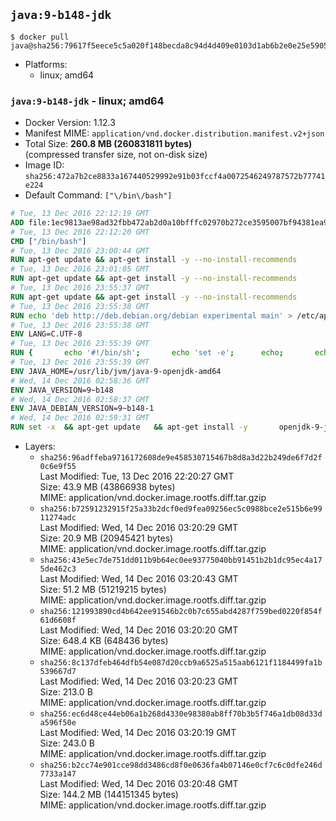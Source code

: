 ## `java:9-b148-jdk`

```console
$ docker pull java@sha256:79617f5eece5c5a020f148becda8c94d4d409e0103d1ab6b2e0e25e5905d3c56
```

-	Platforms:
	-	linux; amd64

### `java:9-b148-jdk` - linux; amd64

-	Docker Version: 1.12.3
-	Manifest MIME: `application/vnd.docker.distribution.manifest.v2+json`
-	Total Size: **260.8 MB (260831811 bytes)**  
	(compressed transfer size, not on-disk size)
-	Image ID: `sha256:472a7b2ce8833a167440529992e91b03fccf4a0072546249787572b77741e224`
-	Default Command: `["\/bin\/bash"]`

```dockerfile
# Tue, 13 Dec 2016 22:12:19 GMT
ADD file:1ec9813ae98ad32fbb472ab2d0a10bfffc02970b272ce3595007bf94381ea99d in / 
# Tue, 13 Dec 2016 22:12:20 GMT
CMD ["/bin/bash"]
# Tue, 13 Dec 2016 23:00:44 GMT
RUN apt-get update && apt-get install -y --no-install-recommends 		ca-certificates 		curl 		wget 	&& rm -rf /var/lib/apt/lists/*
# Tue, 13 Dec 2016 23:01:05 GMT
RUN apt-get update && apt-get install -y --no-install-recommends 		bzr 		git 		mercurial 		openssh-client 		subversion 				procps 	&& rm -rf /var/lib/apt/lists/*
# Tue, 13 Dec 2016 23:55:37 GMT
RUN apt-get update && apt-get install -y --no-install-recommends 		bzip2 		unzip 		xz-utils 	&& rm -rf /var/lib/apt/lists/*
# Tue, 13 Dec 2016 23:55:38 GMT
RUN echo 'deb http://deb.debian.org/debian experimental main' > /etc/apt/sources.list.d/experimental.list
# Tue, 13 Dec 2016 23:55:38 GMT
ENV LANG=C.UTF-8
# Tue, 13 Dec 2016 23:55:39 GMT
RUN { 		echo '#!/bin/sh'; 		echo 'set -e'; 		echo; 		echo 'dirname "$(dirname "$(readlink -f "$(which javac || which java)")")"'; 	} > /usr/local/bin/docker-java-home 	&& chmod +x /usr/local/bin/docker-java-home
# Tue, 13 Dec 2016 23:55:39 GMT
ENV JAVA_HOME=/usr/lib/jvm/java-9-openjdk-amd64
# Wed, 14 Dec 2016 02:58:36 GMT
ENV JAVA_VERSION=9~b148
# Wed, 14 Dec 2016 02:58:37 GMT
ENV JAVA_DEBIAN_VERSION=9~b148-1
# Wed, 14 Dec 2016 02:59:31 GMT
RUN set -x 	&& apt-get update 	&& apt-get install -y 		openjdk-9-jdk-headless="$JAVA_DEBIAN_VERSION" 	&& rm -rf /var/lib/apt/lists/* 	&& [ "$JAVA_HOME" = "$(docker-java-home)" ]
```

-	Layers:
	-	`sha256:96adffeba9716172608de9e458530715467b8d8a3d22b249de6f7d2f0c6e9f55`  
		Last Modified: Tue, 13 Dec 2016 22:20:27 GMT  
		Size: 43.9 MB (43866938 bytes)  
		MIME: application/vnd.docker.image.rootfs.diff.tar.gzip
	-	`sha256:b72591232915f25a33b2dcf0ed9fea09256ec5c0988bce2e515b6e9911274adc`  
		Last Modified: Wed, 14 Dec 2016 03:20:29 GMT  
		Size: 20.9 MB (20945421 bytes)  
		MIME: application/vnd.docker.image.rootfs.diff.tar.gzip
	-	`sha256:43e5ec7de751dd011b9b64ec0ee93775040bb91451b2b1dc95ec4a175de462c3`  
		Last Modified: Wed, 14 Dec 2016 03:20:43 GMT  
		Size: 51.2 MB (51219215 bytes)  
		MIME: application/vnd.docker.image.rootfs.diff.tar.gzip
	-	`sha256:121993890cd4b642ee91546b2c0b7c655abd4287f759bed0220f854f61d6608f`  
		Last Modified: Wed, 14 Dec 2016 03:20:20 GMT  
		Size: 648.4 KB (648436 bytes)  
		MIME: application/vnd.docker.image.rootfs.diff.tar.gzip
	-	`sha256:8c137dfeb464dfb54e087d20ccb9a6525a515aab6121f1184499fa1b539667d7`  
		Last Modified: Wed, 14 Dec 2016 03:20:23 GMT  
		Size: 213.0 B  
		MIME: application/vnd.docker.image.rootfs.diff.tar.gzip
	-	`sha256:ec6d48ce44eb06a1b268d4330e98380ab8ff70b3b5f746a1db08d33da596f50e`  
		Last Modified: Wed, 14 Dec 2016 03:20:19 GMT  
		Size: 243.0 B  
		MIME: application/vnd.docker.image.rootfs.diff.tar.gzip
	-	`sha256:b2cc74e901cce98dd3486cd8f0e0636fa4b07146e0cf7c6c0dfe246d7733a147`  
		Last Modified: Wed, 14 Dec 2016 03:20:48 GMT  
		Size: 144.2 MB (144151345 bytes)  
		MIME: application/vnd.docker.image.rootfs.diff.tar.gzip
